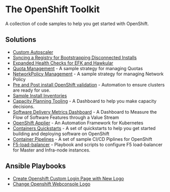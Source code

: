 # The OpenShift Toolkit

A collection of code samples to help you get started with OpenShift.

## Solutions

* [Custom Autoscaler](./custom-autoscaler/)
* [Syncing a Registry for Bootstrapping Disconnected Installs](./disconnected_registry/)
* [Expanded Health Checks for EFK and Hawkular](./health_check/)
* [Quota Management](./quota-management/) - A sample strategy for managing Quotas
* [NetworkPolicy Management](./networkpolicy/) - A sample strategy for managing Network Policy
* [Pre and Post install OpenShift validation](./validation/) - Automation to ensure clusters are ready for use.
* [Sample Install Inventories](./install/)
* [Capacity Planning Tooling](./capacity-dashboard/) - A Dashboard to help you make capacity decisions.
* [Software Delivery Metrics Dashboard](https://github.com/redhat-cop/mdt-quickstart.git) - A Dashboard to Measure the Flow of Software Features through a Value Stream
* [OpenShift Applier](https://github.com/redhat-cop/openshift-applier.git) - An Automation Framework for Kubernetes
* [Containers Quickstarts](https://github.com/redhat-cop/containers-quickstarts.git) - A set of quickstarts to help you get started building and deploying software on OpenShift
* [Container Pipelines](https://github.com/redhat-cop/container-pipelines.git) - A set of sample CI/CD Piplines for OpenShift
* [F5-load-balancer](./F5-load-balancer) - Playbook and scripts to configure F5 load-balancer for Master and Infra-node instances.

## Ansible Playbooks

* [Create Openshift Custom Login Page with New Logo](./branding/ansible-playbook-openshift-custom-login-page/)
* [Change Openshift Webconsole Logo](./branding/ansible-playbook-openshift-custom-webconsole-logo/)
